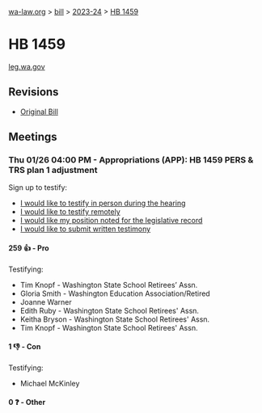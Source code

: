 [wa-law.org](/) > [bill](/bill/) > [2023-24](/bill/2023-24/) > [HB 1459](/bill/2023-24/hb/1459/)

# HB 1459
[leg.wa.gov](https://app.leg.wa.gov/billsummary?BillNumber=1459&Year=2023&Initiative=false)

## Revisions
* [Original Bill](1/)

## Meetings
### Thu 01/26 04:00 PM - Appropriations (APP): HB 1459 PERS & TRS plan 1 adjustment
Sign up to testify:
* [I would like to testify in person during the hearing](https://app.leg.wa.gov/csi/Testifier/Add?chamber=House&mId=30447&aId=149841&caId=20736&tId=1)
* [I would like to testify remotely](https://app.leg.wa.gov/csi/Testifier/Add?chamber=House&mId=30447&aId=149841&caId=20736&tId=2)
* [I would like my position noted for the legislative record](https://app.leg.wa.gov/csi/Testifier/Add?chamber=House&mId=30447&aId=149841&caId=20736&tId=3)
* [I would like to submit written testimony](https://app.leg.wa.gov/csi/Testifier/Add?chamber=House&mId=30447&aId=149841&caId=20736&tId=4)

#### 259 👍 - Pro
Testifying:
* Tim Knopf - Washington State School Retirees’ Assn.
* Gloria Smith - Washington Education Association/Retired
* Joanne Warner
* Edith Ruby - Washington State School Retirees' Assn.
* Keitha Bryson - Washington State School Retirees' Assn.
* Tim Knopf - Washington State School Retirees' Assn.

#### 1 👎 - Con
Testifying:
* Michael McKinley

#### 0 ❓ - Other
